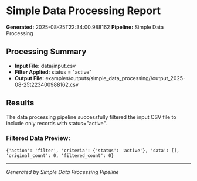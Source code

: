 # Simple Data Processing Report

**Generated:** 2025-08-25T22:34:00.988162
**Pipeline:** Simple Data Processing

## Processing Summary

- **Input File:** data/input.csv
- **Filter Applied:** status = "active"
- **Output File:** examples/outputs/simple_data_processing//output_2025-08-25t223400988162.csv

## Results

The data processing pipeline successfully filtered the input CSV file to include only records with status="active".

### Filtered Data Preview:
```csv
{'action': 'filter', 'criteria': {'status': 'active'}, 'data': [], 'original_count': 0, 'filtered_count': 0}
```

---
*Generated by Simple Data Processing Pipeline*